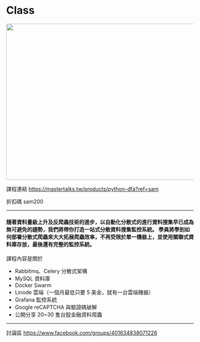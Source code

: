# Class
<p align="center">
  <img src="https://user-images.githubusercontent.com/20013414/158010082-197d4d9c-2a8f-4bbb-8201-075c536de1f5.png" width="760" height="420">
</p>


課程連結
https://mastertalks.tw/products/python-dfa?ref=sam

折扣碼
sam200

------------------
#### 隨著資料量級上升及反爬蟲技術的進步，以自動化分散式的進行資料搜集早已成為無可避免的趨勢，我們將帶你打造一站式分散資料搜集監控系統。 學員將學到如何部署分散式爬蟲來大大拓展爬蟲效率，不再受限於單一機器上，並使用關聯式資料庫存放，最後還有完整的監控系統。

課程內容是關於

* Rabbitmq、Celery 分散式架構
* MySQL 資料庫
* Docker Swarm
* Linode 雲端（一個月最低只要 5 美金，就有一台雲端機器）
* Grafana 監控系統
* Google reCAPTCHA 與驗證碼破解
* 公開分享 20~30 隻台股金融資料爬蟲

------------------
討論區
https://www.facebook.com/groups/401634838071226

